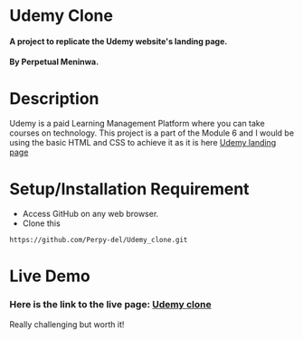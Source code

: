 # Udemy Clone

#### A project to replicate the Udemy website's landing page.

#### By Perpetual Meninwa.

# Description
Udemy is a paid Learning Management Platform where you can take courses on technology. This project is a part of the Module 6 and I would be using the basic HTML and CSS to achieve it as it is here [Udemy landing page](https://www.udemy.com/)

# Setup/Installation Requirement
- Access GitHub on any web browser.
- Clone this
```bash
https://github.com/Perpy-del/Udemy_clone.git
```

# Live Demo
### Here is the link to the live page: [Udemy clone](https://stutern-udemy-clone.netlify.app)

Really challenging but worth it!
